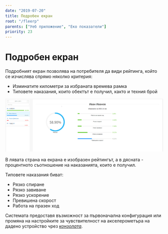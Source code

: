 ```yaml
---
date: "2019-07-20"
title: Подробен екран
root: "/fleerp"
parents: ["Уеб приложение", "Еко показатели"]
priority: 23
---
```


# Подробен екран

Подробният екран позволява на потребителя да види рейтинга, който се изчислява спрямо няколко критерия:

- Изминатите километри за избраната времева рамка
- Типовете наказания, които обектът е получил, както и техния брой

![Detailed-screen](detailed-screen-bg.png)

В лявата страна на екрана е изобразен рейтингът, а в дясната - процентното съотношение на наказанията, които е получил.

Типовете наказания биват:

- Рязко спиране
- Рязко завиване
- Рязко ускорение
- Превишена скорост
- Работа на празен ход

Системата предоставя възможност за първоначална конфигурация или промяна на настройките за чувствителност на акселерометъра
на дадено устройство чрез [_конзолата_](../../web/settings/tobjects/details/console).
